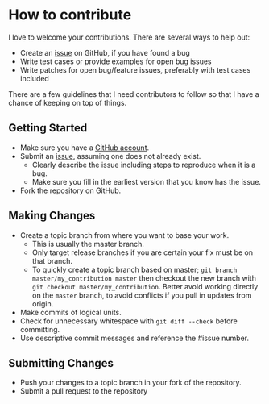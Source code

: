 # How to contribute

I love to welcome your contributions. There are several ways to help out:

*   Create an [issue](https://github.com/CarbonPackages/Carbon.Navigation/issues) on GitHub, if you have found a bug
*   Write test cases or provide examples for open bug issues
*   Write patches for open bug/feature issues, preferably with test cases included

There are a few guidelines that I need contributors to follow so that I have a
chance of keeping on top of things.

## Getting Started

*   Make sure you have a [GitHub account](https://github.com/signup/free).
*   Submit an [issue](https://github.com/CarbonPackages/Carbon.Navigation/issues), assuming one does not already exist.
    *   Clearly describe the issue including steps to reproduce when it is a bug.
    *   Make sure you fill in the earliest version that you know has the issue.
*   Fork the repository on GitHub.

## Making Changes

*   Create a topic branch from where you want to base your work.
    *   This is usually the master branch.
    *   Only target release branches if you are certain your fix must be on that
        branch.
    *   To quickly create a topic branch based on master; `git branch master/my_contribution master` then checkout the new branch with `git checkout master/my_contribution`. Better avoid working directly on the
        `master` branch, to avoid conflicts if you pull in updates from origin.
*   Make commits of logical units.
*   Check for unnecessary whitespace with `git diff --check` before committing.
*   Use descriptive commit messages and reference the #issue number.

## Submitting Changes

*   Push your changes to a topic branch in your fork of the repository.
*   Submit a pull request to the repository
